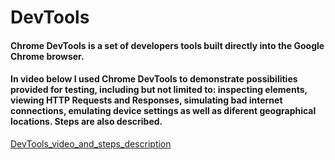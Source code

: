 # DevTools
#### Chrome DevTools is a set of developers tools built directly into the Google Chrome browser. 
#### In video below I used Chrome DevTools to demonstrate possibilities provided for testing, including but not limited to: inspecting elements, viewing HTTP Requests and Responses, simulating bad internet connections, emulating device settings as well as diferent geographical locations. Steps are also described. 

<a href="https://github.com/DariaMartinovskaya/DevTools/blob/main/DevTools_HW.md" target="_blank">DevTools_video_and_steps_description</a>
